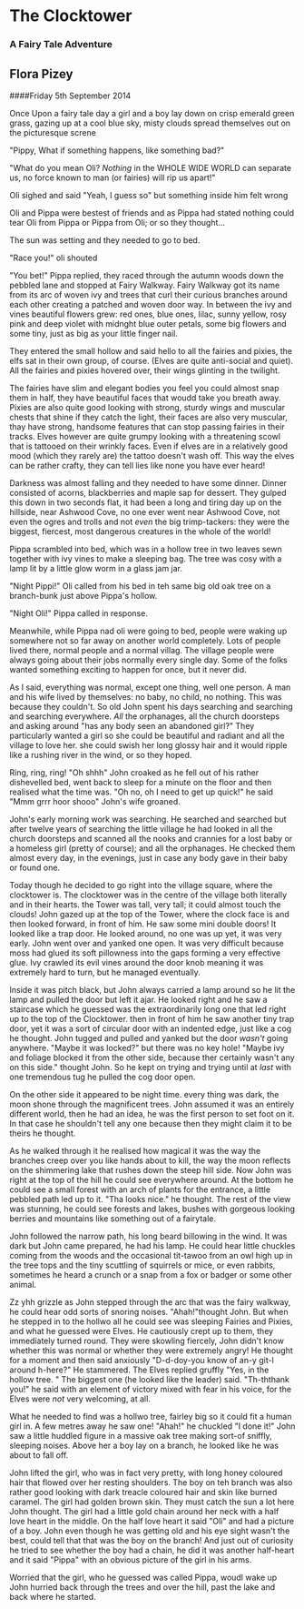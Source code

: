 # The Clocktower

### A Fairy Tale Adventure

## Flora Pizey
####Friday 5th September 2014

Once Upon a fairy tale day a girl and a boy lay down on crisp emerald green 
grass, gazing up at a cool blue sky, misty clouds spread themselves out 
on the picturesque screne

"Pippy, What if something happens, like something bad?"

"What do you mean Oli? _Nothing_ in the WHOLE WIDE WORLD can separate us, no 
force known to man (or fairies) will rip us apart!"

Oli sighed and said "Yeah, I guess so" but something inside him felt wrong 

Oli and Pippa were bestest of friends and as Pippa had stated nothing could 
tear Oli from Pippa or Pippa from Oli; or so they thought...

The sun was setting and they needed to go to bed.

"Race you!" oli shouted 

"You bet!" Pippa replied, they raced through the autumn woods down the pebbled 
lane and stopped at Fairy Walkway. Fairy Walkway got its name from its arc of 
woven ivy and trees that curl their curious branches around each other creating 
a patched and woven door way. In between the ivy and vines beautiful flowers grew: 
red ones, blue ones, lilac, sunny yellow, rosy pink and deep violet with midnght 
blue outer petals, some big flowers and some tiny, just as big as your little 
finger nail.

They entered the small hollow and said hello to all the fairies and pixies, 
the elfs sat in their own group, of course. (Elves are quite anti-social and 
quiet). All the fairies and pixies hovered over, their wings glinting in the 
twilight.

The fairies have slim and elegant bodies you feel you could almost snap them in 
half, they have beautiful faces that woudd take you breath away. Pixies are also 
quite good looking with strong, sturdy wings and muscular chests that shine if 
they catch the light, their faces are also very muscular, thay have strong, 
handsome features that can stop passing fairies in their tracks. Elves however 
are quite grumpy looking with a threatening scowl that is tattooed on their 
wrinkly faces. Even if elves are in a  relatively good mood
(which they rarely are) the tattoo doesn't wash off. This way the elves can be 
rather crafty, they can tell lies like none you have ever heard!

Darkness was almost falling and they needed to have some dinner. Dinner 
consisted of acorns, blackberries and maple sap for dessert. They gulped this 
down in two seconds flat, it had been a long and tiring day up on the hillside, 
near Ashwood Cove, no one ever went near Ashwood Cove, not even the ogres and 
trolls and not _even_ the big trimp-tackers: they were the biggest, fiercest, 
most dangerous creatures in the whole of the world!

Pippa scrambled into bed, which was in a hollow tree in two leaves sewn together 
with ivy vines to make a sleeping bag. The tree was cosy with a lamp lit by a 
little glow worm in a glass jam jar. 

"Night Pippi!" Oli called from his bed in teh same big old oak tree on a 
branch-bunk just above Pippa's hollow. 

"Night Oli!" Pippa called in response. 

Meanwhile, while Pippa nad oli were going to bed, people were waking up 
somewhere not so far away on another world completely. 
Lots of people lived there, normal people and a normal villag. The village 
people were always going about their jobs normally every single day. Some of 
the folks wanted something exciting to happen for once, but it never did. 

As I said, everything was normal, except one thing, well one person. A man and 
his wife lived by themselves: no baby, no child, no nothing. This was because 
they couldn't. So old John  spent his days searching and searching and searching 
everywhere. _All_ the orphanages, all the church doorsteps and asking around 
"has any body seen an abandoned girl?" They particularly wanted a girl so she 
could be beautiful and radiant and all the village to love her. she could swish 
her long glossy hair and it would ripple like a rushing river in the wind, or 
so they hoped. 

Ring, ring, ring! "Oh shhh" John croaked as he fell out of his rather 
dishevelled bed, went back to sleep for a minute on the floor and then realised 
what the time was. "Oh no, oh I need to get up quick!" he said "Mmm grrr hoor 
shooo" John's wife groaned. 

John's early morning work was searching. He searched and searched but after 
twelve years of searching the little village he had looked in all the church 
doorsteps and scanned all the nooks and crannies for a lost baby or a homeless 
girl (pretty of course); and all the orphanages. He checked them almost every 
day, in the evenings, just in case any body gave in their baby or found one. 

Today though he decided to go right into the village square, where the 
clocktower is. The clocktower was in the centre of the village both literally 
and in their hearts. the Tower was tall, very tall; it could almost touch the 
clouds! John gazed up at the top of the Tower, where the clock face is and then 
looked forward, in front of him. He saw some mini double doors! It looked like 
a trap door. He looked around, no one was up yet, it was very early. John went 
over and yanked one open. It was very difficult because moss had glued its soft 
pillowness into the gaps forming a very effective glue. Ivy crawled its evil 
vines around the door knob meaning it was extremely hard to turn, but he managed 
eventually.

Inside it was pitch black, but John always carried a lamp around so he lit the 
lamp and pulled the door but left it ajar. He looked right and he saw a 
staircase which he guessed was the extraordinarily long one that led right up to
the top of the Clocktower. then in front of him he saw another tiny trap door, 
yet it was a sort of circular door with an indented edge, just like a cog he 
thought. John tugged and pulled and yanked but the door _wasn't_ going anywhere. 
"Maybe it was locked?" but there was no key hole! "Maybe ivy and foliage blocked 
it from the other side, because ther certainly wasn't any on this side." thought 
John. So he kept on trying and trying until at _last_ with one tremendous tug 
he pulled the cog door open.  

On the other side it appeared to be night time. every thing was dark, the moon 
shone through the magnificent trees. John assumed it was an entirely different 
world, then he had an idea, he was the first person to set foot on it. In that 
case he shouldn't tell any one because then they might claim it to be theirs he 
thought.

As he walked through it he realised how magical it was the way the branches 
creep over you like hands about to kill, the way the moon reflects on the 
shimmering lake that rushes down the steep hill side. Now John was right at the 
top of the hill he could see everywhere around. At the bottom he could see a 
small forest with an arch of plants for the entrance, a little pebbled path led 
up to it. "Tha looks nice." he thought. The rest of the view was stunning, he 
could see forests and lakes, bushes with gorgeous looking berries and mountains
like something out of a fairytale. 

John followed the narrow path, his long beard billowing in the wind. It was dark 
but John came prepared, he had his lamp. He could hear little chuckles coming
from the woods and the occasional tit-tawoo from an owl high up in the tree tops 
and the tiny scuttling of squirrels or mice, or even rabbits, sometimes he heard 
a crunch or a snap from a fox or badger or some other animal. 

Zz yhh grizzle as John stepped through the arc that was the fairy walkway, he 
could hear odd sorts of snoring noises. "Ahah!"thought John. But when he stepped 
in to the hollwo all he could see was sleeping Fairies and Pixies, and what he 
guessed were Elves. He cautiously crept up to them, they immediately turned 
round. They were skowling fiercely, John didn't know whether this was normal or 
whether they were extremely angry! He thought for a moment and then said 
anxiously "D-d-doy-you know of an-y git-l around h-here?" He stammered. The 
Elves replied gruffly "Yes, in the hollow tree. " The biggest one (he looked 
like the leader) said. "Th-ththank you!" he said with an element of victory 
mixed with fear in his voice, for the Elves were _not_ very welcoming, at all. 

What he needed to find was a hollwo tree, fairley big so it could fit a human 
girl in. A few metres away he saw one! "Ahah!" he chuckled "I done it!" John saw 
a little huddled figure in a massive oak tree making sort-of  sniffly, sleeping 
noises. Above her a boy lay on a branch, he looked like he was about to fall off. 

John lifted the girl, who was in fact very pretty, with long honey coloured hair 
that flowed over her resting shoulders. The boy on teh branch was also rather 
good looking with dark treacle coloured hair and skin like burned caramel. The 
girl had golden brown skin. They must catch the sun a lot here John thought. 
The girl had a little gold chain around her neck with a half love heart in the 
middle. On the half love heart it said "Oli" and had a picture of a boy. John 
even though he was getting old and his eye sight wasn't the best, could tell 
that that was the boy on the branch! And just out of curiosity he tried to see 
whether the boy had a chain, he did it was another half-heart and it said 
"Pippa" with an obvious picture of the girl in his arms. 

Worried that the girl, who he guessed was called Pippa, woudl wake up John 
hurried back through the trees and over the hill, past the lake and back where 
he started. 

